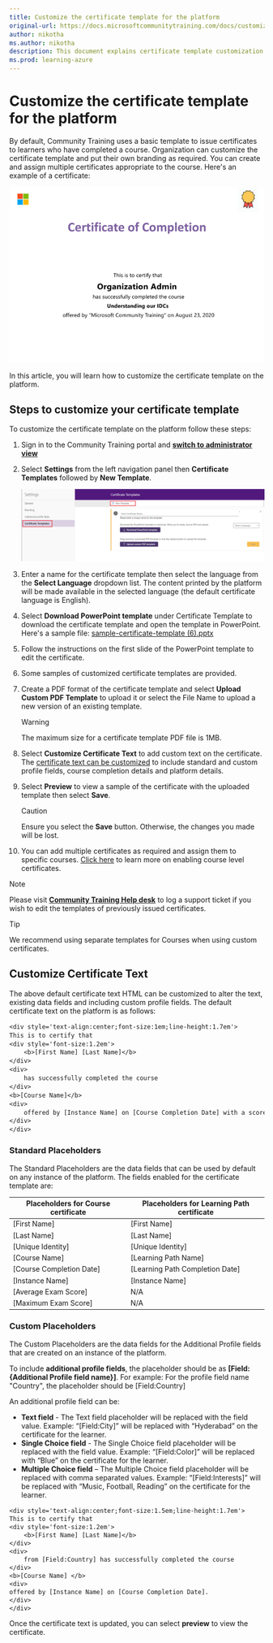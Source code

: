 ```yaml
---
title: Customize the certificate template for the platform
original-url: https://docs.microsoftcommunitytraining.com/docs/customize-the-certificate-template
author: nikotha
ms.author: nikotha
description: This document explains certificate template customization flow on the Community Training platform. 
ms.prod: learning-azure
---
```


# Customize the certificate template for the platform

By default, Community Training uses a basic template to issue certificates to learners who have completed a course. Organization can customize the certificate template and put their own branding as required. You can create and assign multiple certificates appropriate to the course. Here's an example of a certificate:

![A screenshot showing multiple certificates.](../media/image%28324%29.png)

In this article, you will learn how to customize the certificate template on the platform.

## Steps to customize your certificate template

To customize the certificate template on the platform follow these steps:

1. Sign in to the Community Training portal and [**switch to administrator view**](../get-started/step-by-step-configuration-guide.md#step-2--switch-to-administrator-view-of-the-portal)

1. Select **Settings** from the left navigation panel then **Certificate Templates** followed by **New Template**.

    ![A screenshot showing certificate selection.](../media/certificate%20selection.png)

1. Enter a name for the certificate template then select the language from the **Select Language** dropdown list. The content printed by the platform will be made available in the selected language (the default certificate language is English).

1. Select **Download PowerPoint template** under Certificate Template to download the certificate template and open the template in PowerPoint. Here's a sample file: [sample-certificate-template (6).pptx](https://github.com/MicrosoftDocs/microsoft-community-training/files/6938903/sample-certificate-template.6.pptx)

1. Follow the instructions on the first slide of the PowerPoint template to edit the certificate.

1. Some samples of customized certificate templates are provided.

1. Create a PDF format of the certificate template and select **Upload Custom PDF Template** to upload it or select the File Name to upload a new version of an existing template.

    > [!WARNING]
    > The maximum size for a certificate template PDF file is 1MB.

1. Select **Customize Certificate Text** to add custom text on the certificate. The [certificate text can be customized](#customize-certificate-text) to include standard and custom profile fields, course completion details and platform details.

1. Select **Preview** to view a sample of the certificate with the uploaded template then select **Save**.

    > [!CAUTION]
    > Ensure you select the **Save** button. Otherwise, the changes you made will be lost.

1. You can add multiple certificates as required and assign them to specific courses. [Click here](../settings/enable-course-level-certificate.md) to learn more on enabling course level certificates.

> [!NOTE]
> Please visit [**Community Training Help desk**](https://go.microsoft.com/fwlink/?linkid=2104630) to log a support ticket if you wish to edit the templates of previously issued certificates.

> [!TIP]
> We recommend using separate templates for Courses when using custom certificates.

## Customize Certificate Text

The above default certificate text HTML can be customized to alter the text, existing data fields and including custom profile fields. The default certificate text on the platform is as follows:

```Default Certificate Text
<div style='text-align:center;font-size:1em;line-height:1.7em'>
This is to certify that
<div style='font-size:1.2em'>
    <b>[First Name] [Last Name]</b>
</div>
<div>
    has successfully completed the course
</div>
<b>[Course Name]</b>
<div>
    offered by [Instance Name] on [Course Completion Date] with a score of [Average Exam Score]%.
</div>
</div>
```

### Standard Placeholders

The Standard Placeholders are the data fields that can be used by default on any instance of the platform. The fields enabled for the certificate template are:

|Placeholders for Course certificate| Placeholders for Learning Path certificate|
|---|---|
|[First Name]|[First Name]|
|[Last Name]|[Last Name]|
|[Unique Identity]|[Unique Identity]|
|[Course Name]|[Learning Path Name]|
|[Course Completion Date]|[Learning Path Completion Date]|
|[Instance Name]|[Instance Name]|
|[Average Exam Score]|N/A|
|[Maximum Exam Score]|N/A|

### Custom Placeholders

The Custom Placeholders are the data fields for the Additional Profile fields that are created on an instance of the platform.

To include **additional profile fields**, the placeholder should be as **[Field:{Additional Profile field name}]**. For example: For the profile field name "Country", the placeholder should be [Field:Country]

An additional profile field can be:

* **Text field** -  The Text field placeholder will be replaced with the field value. Example: “[Field:City]” will be replaced with “Hyderabad” on the certificate for the learner.
* **Single Choice field** - The Single Choice field placeholder will be replaced with the field value. Example: “[Field:Color]” will be replaced with “Blue” on the certificate for the learner.
* **Multiple Choice field** – The Multiple Choice field placeholder will be replaced with comma separated values. Example: “[Field:Interests]” will be replaced with “Music, Football, Reading” on the certificate for the learner.

```Sample Certificate Text with Additional Profile Field 'Country'
<div style='text-align:center;font-size:1.5em;line-height:1.7em'>
This is to certify that
<div style='font-size:1.2em'>
    <b>[First Name] [Last Name]</b>
</div>
<div>
    from [Field:Country] has successfully completed the course
</div>
<b>[Course Name] </b>
<div>
offered by [Instance Name] on [Course Completion Date].
</div>
</div>
```

Once the certificate text is updated, you can select **preview** to view the certificate.
